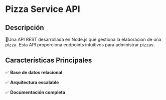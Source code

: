  # **Pizza Service API**
## **Descripción**
🍕Una API REST desarrollada en Node.js que gestiona la elaboracion de una pizza. Esta API proporciona endpoints intuitivos para administrar pizzas.

## **Características Principales**

✅ **Base de datos relacional**

✅ **Arquitectura escalable**

✅ **Documentación completa**
